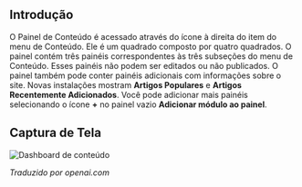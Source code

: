 <!-- Filename: J4.x:Content_Dashboard / Display title: Painel de Conteúdo  -->

## Introdução

O Painel de Conteúdo é acessado através do ícone à direita do item do menu de Conteúdo. Ele é um quadrado composto por quatro quadrados. O painel contém três painéis correspondentes às três subseções do menu de Conteúdo. Esses painéis não podem ser editados ou não publicados. O painel também pode conter painéis adicionais com informações sobre o site. Novas instalações mostram **Artigos Populares** e **Artigos Recentemente Adicionados**. Você pode adicionar mais painéis selecionando o ícone **+** no painel vazio **Adicionar módulo ao painel**.

## Captura de Tela

![Dashboard de conteúdo](../../../en/images/dashboards/content-dashboard.png)

*Traduzido por openai.com*

